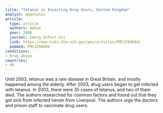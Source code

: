 ```yaml
---
title: "Tetanus in Injecting Drug Users, United Kingdom"
analyst: amantonio
article:
  type: article
  authors: Hahné
  year: 2006
  journal: Emerg Infect Dis
  link: https://www.ncbi.nlm.nih.gov/pmc/articles/PMC3294684/
  pubmed: PMC3294684
conditions:
- Drug abuse
countries:
- UK
---
```


Until 2003, tetanus was a rare disease in Great Britain, and mostly happened among the elderly. After 2003, drug users began to get infected with tetanus. In 2003, there were 35 cases of tetanus, and two of them died. The authors researched for common factors and found out that they got sick from infected heroin from Liverpool. The authors urge the doctors and prison staff to vaccinate drug users.
